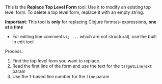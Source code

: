 This is the **Replace Top Level Form** tool. Use it to modify an existing top level form. To delete a top level form, replace it with an empty string.

**Important**: This tool is **only** for replacing Clojure forms/s-expressions, **one at a time**
* For editing line comments (`; ...` which are not structural), use the built in edit tool

Process:

1. Find the top level form you want to replace.
2. Read the first line of the form and use the text for the `targetLineText` param
3. Use the 1-based line number for the `line` param